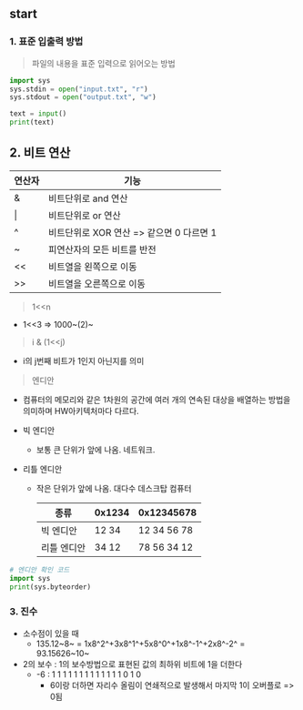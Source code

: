 ## start

### 1. 표준 입출력 방법

> 파일의 내용을 표준 입력으로 읽어오는 방법

```python
import sys
sys.stdin = open("input.txt", "r")
sys.stdout = open("output.txt", "w")

text = input()
print(text)                
```

## 2. 비트 연산

| 연산자 | 기능                                     |
| ------ | ---------------------------------------- |
| &      | 비트단위로 and 연산                      |
| \|     | 비트단위로 or 연산                       |
| ^      | 비트단위로 XOR 연산 => 같으면 0 다르면 1 |
| ~      | 피연산자의 모든 비트를 반전              |
| <<     | 비트열을 왼쪽으로 이동                   |
| >>     | 비트열을 오른쪽으로 이동                 |

> 1<<n

- 1<<3 => 1000~(2)~

> i & (1<<j)

- i의 j번째 비트가 1인지 아닌지를 의미

> 엔디안

- 컴퓨터의 메모리와 같은 1차원의 공간에 여러 개의 연속된 대상을 배열하는 방법을 의미하며 HW아키텍처마다 다르다.

- 빅 엔디안

  - 보통 큰 단위가 앞에 나옴. 네트워크.

- 리틀 엔디안

  - 작은 단위가 앞에 나옴. 대다수 데스크탑 컴퓨터

    | 종류        | 0x1234 | 0x12345678  |
    | ----------- | ------ | ----------- |
    | 빅 엔디안   | 12 34  | 12 34 56 78 |
    | 리틀 엔디안 | 34 12  | 78 56 34 12 |

```python
# 엔디안 확인 코드
import sys
print(sys.byteorder)
```

### 3. 진수

- 소수점이 있을 때
  - 135.12~8~ = 1x8^2^+3x8^1^+5x8^0^+1x8^-1^+2x8^-2^ = 93.15626~10~
- 2의 보수 : 1의 보수방법으로 표현된 값의 최하위 비트에 1을 더한다
  - -6 : 1 1 1 1 1 1 1 1 1 1 1 1 1 0 1 0 
    - 6이랑 더하면 자리수 올림이 연쇄적으로 발생해서 마지막 1이 오버플로 => 0됨